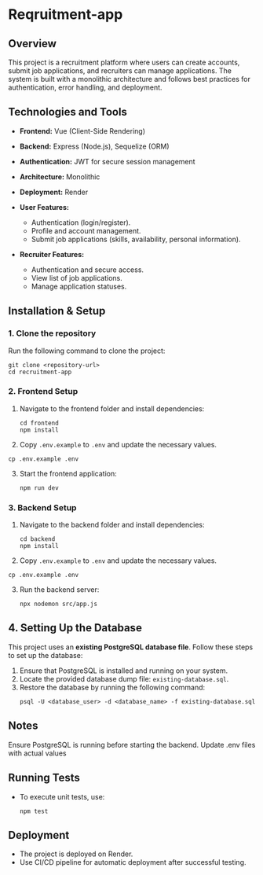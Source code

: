 # Reqruitment-app

## Overview
This project is a recruitment platform where users can create accounts, submit job applications, and recruiters can manage applications. The system is built with a monolithic architecture and follows best practices for authentication, error handling, and deployment.

## Technologies and Tools
- **Frontend:** Vue (Client-Side Rendering)
- **Backend:** Express (Node.js), Sequelize (ORM)
- **Authentication:** JWT for secure session management
- **Architecture:** Monolithic
- **Deployment:** Render


- **User Features:**
  - Authentication (login/register).
  - Profile and account management.
  - Submit job applications (skills, availability, personal information).

- **Recruiter Features:**
  - Authentication and secure access.
  - View list of job applications.
  - Manage application statuses.

## Installation & Setup
### 1. Clone the repository
Run the following command to clone the project:
```
git clone <repository-url>
cd recruitment-app
 ```

### 2. Frontend Setup
1. Navigate to the frontend folder and install dependencies:
   ```
   cd frontend
   npm install
   ```
2. Copy `.env.example` to `.env` and update the necessary values. 
 ```
cp .env.example .env 
 ```
3. Start the frontend application:
   ```
   npm run dev
   ```


### 3. Backend Setup
1. Navigate to the backend folder and install dependencies:
   ```
   cd backend
   npm install

2. Copy `.env.example` to `.env` and update the necessary values.
```
cp .env.example .env 
```
3. Run the backend server:
   ```
   npx nodemon src/app.js
   ```

## 4. Setting Up the Database  
This project uses an **existing PostgreSQL database file**. Follow these steps to set up the database:  

1. Ensure that PostgreSQL is installed and running on your system.  
2. Locate the provided database dump file: `existing-database.sql`.  
3. Restore the database by running the following command:  
   ```
   psql -U <database_user> -d <database_name> -f existing-database.sql
   ```

## Notes
Ensure PostgreSQL is running before starting the backend.
Update .env files with actual values

## Running Tests
- To execute unit tests, use:
  ```
  npm test
  ```

## Deployment
- The project is deployed on Render.
- Use CI/CD pipeline for automatic deployment after successful testing.